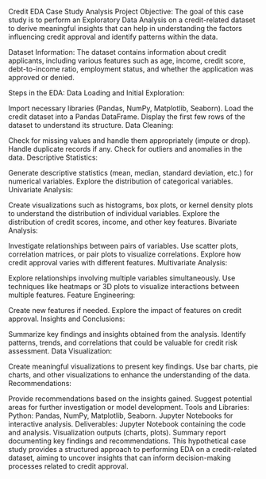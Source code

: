 Credit EDA Case Study Analysis Project
Objective:
The goal of this case study is to perform an Exploratory Data Analysis on a credit-related dataset to derive meaningful insights that can help in understanding the factors influencing credit approval and identify patterns within the data.

Dataset Information:
The dataset contains information about credit applicants, including various features such as age, income, credit score, debt-to-income ratio, employment status, and whether the application was approved or denied.

Steps in the EDA:
Data Loading and Initial Exploration:

Import necessary libraries (Pandas, NumPy, Matplotlib, Seaborn).
Load the credit dataset into a Pandas DataFrame.
Display the first few rows of the dataset to understand its structure.
Data Cleaning:

Check for missing values and handle them appropriately (impute or drop).
Handle duplicate records if any.
Check for outliers and anomalies in the data.
Descriptive Statistics:

Generate descriptive statistics (mean, median, standard deviation, etc.) for numerical variables.
Explore the distribution of categorical variables.
Univariate Analysis:

Create visualizations such as histograms, box plots, or kernel density plots to understand the distribution of individual variables.
Explore the distribution of credit scores, income, and other key features.
Bivariate Analysis:

Investigate relationships between pairs of variables.
Use scatter plots, correlation matrices, or pair plots to visualize correlations.
Explore how credit approval varies with different features.
Multivariate Analysis:

Explore relationships involving multiple variables simultaneously.
Use techniques like heatmaps or 3D plots to visualize interactions between multiple features.
Feature Engineering:

Create new features if needed.
Explore the impact of features on credit approval.
Insights and Conclusions:

Summarize key findings and insights obtained from the analysis.
Identify patterns, trends, and correlations that could be valuable for credit risk assessment.
Data Visualization:

Create meaningful visualizations to present key findings.
Use bar charts, pie charts, and other visualizations to enhance the understanding of the data.
Recommendations:

Provide recommendations based on the insights gained.
Suggest potential areas for further investigation or model development.
Tools and Libraries:
Python: Pandas, NumPy, Matplotlib, Seaborn.
Jupyter Notebooks for interactive analysis.
Deliverables:
Jupyter Notebook containing the code and analysis.
Visualization outputs (charts, plots).
Summary report documenting key findings and recommendations.
This hypothetical case study provides a structured approach to performing EDA on a credit-related dataset, aiming to uncover insights that can inform decision-making processes related to credit approval.
